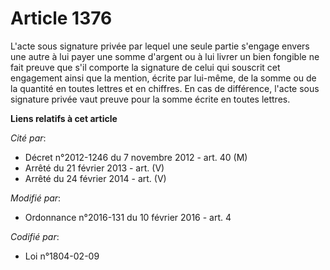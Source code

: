 # Article 1376

L'acte sous signature privée par lequel une seule partie s'engage envers une autre à lui payer une somme d'argent ou à lui
livrer un bien fongible ne fait preuve que s'il comporte la signature de celui qui souscrit cet engagement ainsi que la
mention, écrite par lui-même, de la somme ou de la quantité en toutes lettres et en chiffres. En cas de différence, l'acte
sous signature privée vaut preuve pour la somme écrite en toutes lettres.

**Liens relatifs à cet article**

_Cité par_:

  - Décret n°2012-1246 du 7 novembre 2012 - art. 40 (M)
  - Arrêté du 21 février 2013 - art. (V)
  - Arrêté du 24 février 2014 - art. (V)

_Modifié par_:

  - Ordonnance n°2016-131 du 10 février 2016 - art. 4

_Codifié par_:

  - Loi n°1804-02-09

